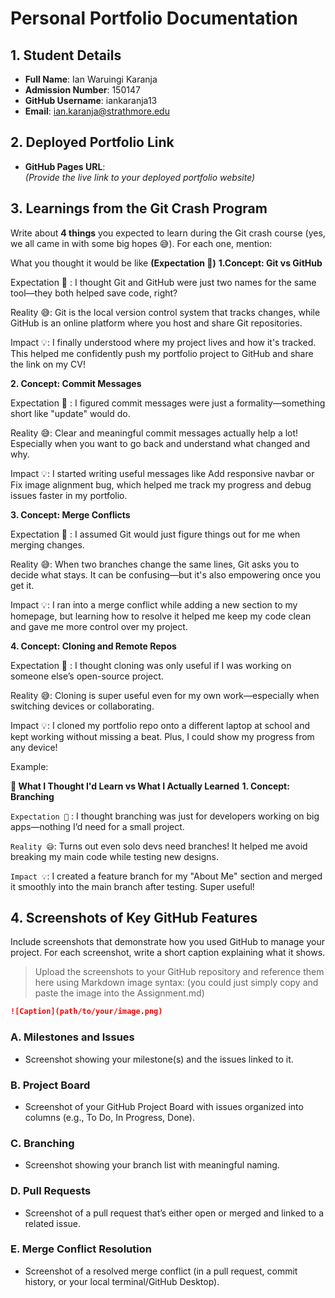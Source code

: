 # Personal Portfolio Documentation

## 1. Student Details

- **Full Name**: Ian Waruingi Karanja
- **Admission Number**: 150147
- **GitHub Username**: iankaranja13
- **Email**: ian.karanja@strathmore.edu

## 2. Deployed Portfolio Link

- **GitHub Pages URL**:  
  _(Provide the live link to your deployed portfolio website)_

## 3. Learnings from the Git Crash Program

Write about **4 things** you expected to learn during the Git crash course (yes, we all came in with some big hopes 😅).
For each one, mention:

What you thought it would be like 
**(Expectation 👀)**
 **1.Concept: Git vs GitHub**

Expectation 👀 : I thought Git and GitHub were just two names for the same tool—they both helped save code, right?

Reality 😅: Git is the local version control system that tracks changes, while GitHub is an online platform where you host and share Git repositories.

Impact 💡: I finally understood where my project lives and how it's tracked. This helped me confidently push my portfolio project to GitHub and share the link on my CV!

**2. Concept: Commit Messages**

Expectation 👀 : I figured commit messages were just a formality—something short like "update" would do.

Reality 😅: Clear and meaningful commit messages actually help a lot! Especially when you want to go back and understand what changed and why.

Impact 💡: I started writing useful messages like Add responsive navbar or Fix image alignment bug, which helped me track my progress and debug issues faster in my portfolio.

**3. Concept: Merge Conflicts**

Expectation 👀 : I assumed Git would just figure things out for me when merging changes.

Reality 😅: When two branches change the same lines, Git asks you to decide what stays. It can be confusing—but it's also empowering once you get it.

Impact 💡: I ran into a merge conflict while adding a new section to my homepage, but learning how to resolve it helped me keep my code clean and gave me more control over my project.

**4. Concept: Cloning and Remote Repos**


Expectation 👀 : I thought cloning was only useful if I was working on someone else’s open-source project.

Reality 😅: Cloning is super useful even for my own work—especially when switching devices or collaborating.

Impact 💡: I cloned my portfolio repo onto a different laptop at school and kept working without missing a beat. Plus, I could show my progress from any device!

Example:

**🧠 What I Thought I'd Learn vs What I Actually Learned**
**1. Concept: Branching**

`Expectation 👀` : I thought branching was just for developers working on big apps—nothing I’d need for a small project.

`Reality 😅`: Turns out even solo devs need branches! It helped me avoid breaking my main code while testing new designs.

`Impact 💡`: I created a feature branch for my "About Me" section and merged it smoothly into the main branch after testing. Super useful!

## 4. Screenshots of Key GitHub Features

Include screenshots that demonstrate how you used GitHub to manage your project. For each screenshot, write a short caption explaining what it shows.

> Upload the screenshots to your GitHub repository and reference them here using Markdown image syntax:
> (you could just simply copy and paste the image into the Assignment.md)

```markdown
![Caption](path/to/your/image.png)
```

### A. Milestones and Issues

- Screenshot showing your milestone(s) and the issues linked to it.

### B. Project Board

- Screenshot of your GitHub Project Board with issues organized into columns (e.g., To Do, In Progress, Done).

### C. Branching

- Screenshot showing your branch list with meaningful naming.

### D. Pull Requests

- Screenshot of a pull request that’s either open or merged and linked to a related issue.

### E. Merge Conflict Resolution

- Screenshot of a resolved merge conflict (in a pull request, commit history, or your local terminal/GitHub Desktop).
